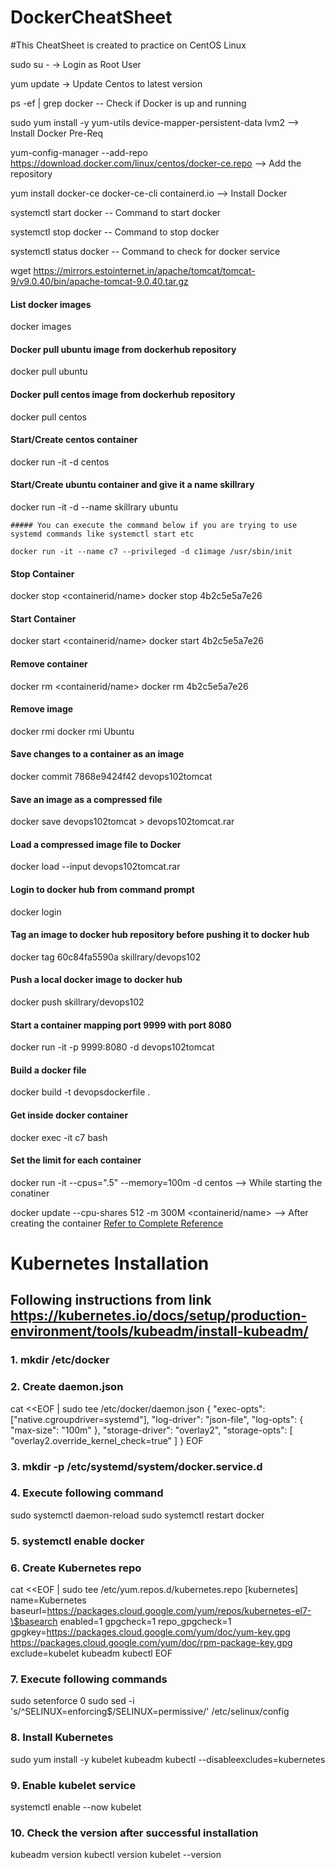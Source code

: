 # DockerCheatSheet

#This CheatSheet is created to practice on CentOS Linux

sudo su - -> Login as Root User 
 
yum update -> Update Centos to latest version

ps -ef | grep docker -- Check if Docker is up and running

sudo yum install -y yum-utils device-mapper-persistent-data lvm2  --> Install Docker Pre-Req

yum-config-manager --add-repo https://download.docker.com/linux/centos/docker-ce.repo --> Add the repository

yum install docker-ce docker-ce-cli containerd.io --> Install Docker


systemctl start docker  -- Command to start docker

systemctl stop docker -- Command to stop docker

systemctl status docker -- Command to check for docker service

wget https://mirrors.estointernet.in/apache/tomcat/tomcat-9/v9.0.40/bin/apache-tomcat-9.0.40.tar.gz


#### List docker images
docker images

#### Docker pull ubuntu image from dockerhub repository
docker pull ubuntu

#### Docker pull centos image from dockerhub repository
docker pull centos

#### Start/Create centos container
docker run -it -d centos

#### Start/Create ubuntu container and give it a name skillrary
docker run -it -d --name skillrary ubuntu

```quote
##### You can execute the command below if you are trying to use systemd commands like systemctl start etc

docker run -it --name c7 --privileged -d c1image /usr/sbin/init 

```
#### Stop Container
docker stop <containerid/name>
docker stop 4b2c5e5a7e26

#### Start Container
docker start <containerid/name>
docker start 4b2c5e5a7e26

#### Remove container
docker rm <containerid/name>
docker rm 4b2c5e5a7e26

#### Remove image
docker rmi <imagename>
docker rmi Ubuntu

#### Save changes to a container as an image
docker commit 7868e9424f42 devops102tomcat

#### Save an image as a compressed file
docker save devops102tomcat > devops102tomcat.rar

#### Load a compressed image file to Docker
docker load --input devops102tomcat.rar

#### Login to docker hub from command prompt
docker login

#### Tag an image to docker hub repository before pushing it to docker hub
docker tag 60c84fa5590a skillrary/devops102

#### Push a local docker image to docker hub
docker push skillrary/devops102

#### Start a container mapping port 9999 with port 8080
docker run -it -p 9999:8080 -d devops102tomcat

#### Build a docker file
docker build -t devopsdockerfile .

#### Get inside docker container
docker exec -it c7 bash

#### Set the limit for each container
docker run -it --cpus=".5" --memory=100m -d centos  --> While starting the conatiner

docker update --cpu-shares 512 -m 300M <containerid/name>  --> After creating the container
[Refer to Complete Reference](https://github.com/skillrary/DockerCompleteReference)




# Kubernetes Installation

## Following instructions from link https://kubernetes.io/docs/setup/production-environment/tools/kubeadm/install-kubeadm/

### 1. mkdir /etc/docker


### 2. Create daemon.json 

cat <<EOF | sudo tee /etc/docker/daemon.json
{
  "exec-opts": ["native.cgroupdriver=systemd"],
  "log-driver": "json-file",
  "log-opts": {
    "max-size": "100m"
  },
  "storage-driver": "overlay2",
  "storage-opts": [
    "overlay2.override_kernel_check=true"
  ]
}
EOF

### 3. mkdir -p /etc/systemd/system/docker.service.d

### 4. Execute following command

sudo systemctl daemon-reload
sudo systemctl restart docker

### 5. systemctl enable docker


### 6. Create Kubernetes repo

cat <<EOF | sudo tee /etc/yum.repos.d/kubernetes.repo
[kubernetes]
name=Kubernetes
baseurl=https://packages.cloud.google.com/yum/repos/kubernetes-el7-\$basearch
enabled=1
gpgcheck=1
repo_gpgcheck=1
gpgkey=https://packages.cloud.google.com/yum/doc/yum-key.gpg https://packages.cloud.google.com/yum/doc/rpm-package-key.gpg
exclude=kubelet kubeadm kubectl
EOF

### 7. Execute following commands
sudo setenforce 0
sudo sed -i 's/^SELINUX=enforcing$/SELINUX=permissive/' /etc/selinux/config

### 8. Install Kubernetes
sudo yum install -y kubelet kubeadm kubectl --disableexcludes=kubernetes

### 9. Enable kubelet service
systemctl enable --now kubelet

### 10. Check the version after successful installation

kubeadm version
kubectl version
kubelet --version


